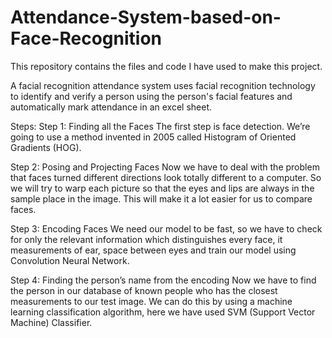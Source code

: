 # Attendance-System-based-on-Face-Recognition
This repository contains the files and code I have used to make this project.

A facial recognition attendance system uses facial recognition technology to identify and verify a person using the person's facial features and automatically mark attendance in an excel sheet.

Steps:
Step 1: Finding all the Faces
The first step is face detection.
We’re going to use a method invented in 2005 called Histogram of Oriented Gradients (HOG).

Step 2: Posing and Projecting Faces
Now we have to deal with the problem that faces turned different directions look totally different to a computer.
So we will try to warp each picture so that the eyes and lips are always in the sample place in the image. This will make it a lot easier for us to compare faces.

Step 3: Encoding Faces
We need our model to be fast, so we have to check for only the relevant information which distinguishes every face, it measurements of ear, space between eyes and train our model using Convolution Neural Network.

Step 4: Finding the person’s name from the encoding
Now we have to find the person in our database of known people who has the closest measurements to our test image.
We can do this by using a machine learning classification algorithm, here we have used SVM (Support Vector Machine) Classifier.
